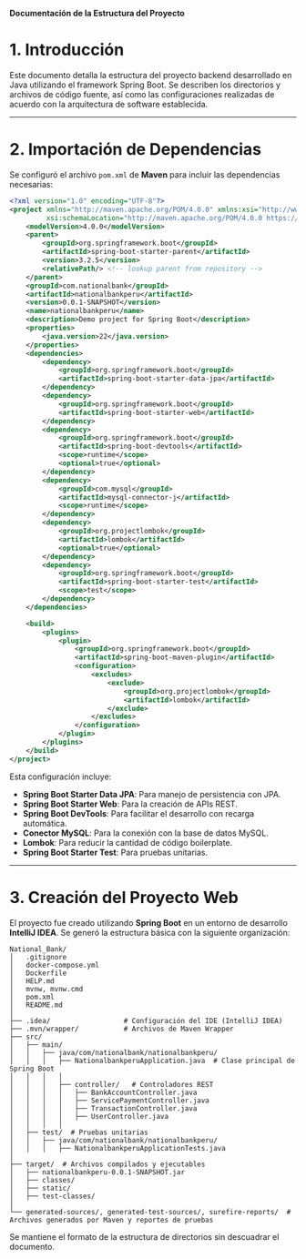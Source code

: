 **Documentación de la Estructura del Proyecto**

# 1. Introducción

Este documento detalla la estructura del proyecto backend desarrollado en Java utilizando el framework Spring Boot. Se describen los directorios y archivos de código fuente, así como las configuraciones realizadas de acuerdo con la arquitectura de software establecida.

---

# 2. Importación de Dependencias

Se configuró el archivo `pom.xml` de **Maven** para incluir las dependencias necesarias:

```xml
<?xml version="1.0" encoding="UTF-8"?>
<project xmlns="http://maven.apache.org/POM/4.0.0" xmlns:xsi="http://www.w3.org/2001/XMLSchema-instance"
         xsi:schemaLocation="http://maven.apache.org/POM/4.0.0 https://maven.apache.org/xsd/maven-4.0.0.xsd">
    <modelVersion>4.0.0</modelVersion>
    <parent>
        <groupId>org.springframework.boot</groupId>
        <artifactId>spring-boot-starter-parent</artifactId>
        <version>3.2.5</version>
        <relativePath/> <!-- lookup parent from repository -->
    </parent>
    <groupId>com.nationalbank</groupId>
    <artifactId>nationalbankperu</artifactId>
    <version>0.0.1-SNAPSHOT</version>
    <name>nationalbankperu</name>
    <description>Demo project for Spring Boot</description>
    <properties>
        <java.version>22</java.version>
    </properties>
    <dependencies>
        <dependency>
            <groupId>org.springframework.boot</groupId>
            <artifactId>spring-boot-starter-data-jpa</artifactId>
        </dependency>
        <dependency>
            <groupId>org.springframework.boot</groupId>
            <artifactId>spring-boot-starter-web</artifactId>
        </dependency>
        <dependency>
            <groupId>org.springframework.boot</groupId>
            <artifactId>spring-boot-devtools</artifactId>
            <scope>runtime</scope>
            <optional>true</optional>
        </dependency>
        <dependency>
            <groupId>com.mysql</groupId>
            <artifactId>mysql-connector-j</artifactId>
            <scope>runtime</scope>
        </dependency>
        <dependency>
            <groupId>org.projectlombok</groupId>
            <artifactId>lombok</artifactId>
            <optional>true</optional>
        </dependency>
        <dependency>
            <groupId>org.springframework.boot</groupId>
            <artifactId>spring-boot-starter-test</artifactId>
            <scope>test</scope>
        </dependency>
    </dependencies>

    <build>
        <plugins>
            <plugin>
                <groupId>org.springframework.boot</groupId>
                <artifactId>spring-boot-maven-plugin</artifactId>
                <configuration>
                    <excludes>
                        <exclude>
                            <groupId>org.projectlombok</groupId>
                            <artifactId>lombok</artifactId>
                        </exclude>
                    </excludes>
                </configuration>
            </plugin>
        </plugins>
    </build>
</project>
```

Esta configuración incluye:

- **Spring Boot Starter Data JPA**: Para manejo de persistencia con JPA.
- **Spring Boot Starter Web**: Para la creación de APIs REST.
- **Spring Boot DevTools**: Para facilitar el desarrollo con recarga automática.
- **Conector MySQL**: Para la conexión con la base de datos MySQL.
- **Lombok**: Para reducir la cantidad de código boilerplate.
- **Spring Boot Starter Test**: Para pruebas unitarias.

---

# 3. Creación del Proyecto Web

El proyecto fue creado utilizando **Spring Boot** en un entorno de desarrollo **IntelliJ IDEA**. Se generó la estructura básica con la siguiente organización:

```
National_Bank/
│   .gitignore
│   docker-compose.yml
│   Dockerfile
│   HELP.md
│   mvnw, mvnw.cmd
│   pom.xml
│   README.md
│
├── .idea/                  # Configuración del IDE (IntelliJ IDEA)
├── .mvn/wrapper/           # Archivos de Maven Wrapper
├── src/
│   ├── main/
│   │   ├── java/com/nationalbank/nationalbankperu/
│   │   │   ├── NationalbankperuApplication.java  # Clase principal de Spring Boot
│   │   │   │
│   │   │   ├── controller/   # Controladores REST
│   │   │   │   ├── BankAccountController.java
│   │   │   │   ├── ServicePaymentController.java
│   │   │   │   ├── TransactionController.java
│   │   │   │   ├── UserController.java
│   │   │   │
│   ├── test/  # Pruebas unitarias
│   │   ├── java/com/nationalbank/nationalbankperu/
│   │   │   ├── NationalbankperuApplicationTests.java
│
├── target/  # Archivos compilados y ejecutables
│   ├── nationalbankperu-0.0.1-SNAPSHOT.jar
│   ├── classes/
│   ├── static/
│   ├── test-classes/
│
└── generated-sources/, generated-test-sources/, surefire-reports/  # Archivos generados por Maven y reportes de pruebas
```

Se mantiene el formato de la estructura de directorios sin descuadrar el documento.

